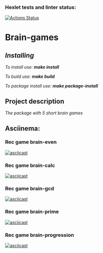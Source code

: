 ### Hexlet tests and linter status:
[![Actions Status](https://github.com/YAV88/python-project-49/workflows/hexlet-check/badge.svg)](https://github.com/YAV88/python-project-49/actions)

# Brain-games


## *Installing*

_To install use: **make install**_

_To build use: **make build**_

_To package install use: **make package-install**_


## Project description

 *The package with 5 short brain games*


## Asciinema:

### Rec game brain-even

[![asciicast](https://asciinema.org/a/oxx2u0rGZ2BgeEdLOytlL8BYZ.svg)](https://asciinema.org/a/oxx2u0rGZ2BgeEdLOytlL8BYZ)

### Rec game brain-calc

[![asciicast](https://asciinema.org/a/OawMGVywxWMuGPxEHmmt0pID5.svg)](https://asciinema.org/a/OawMGVywxWMuGPxEHmmt0pID5)

### Rec game brain-gcd

[![asciicast](https://asciinema.org/a/EC0fyG4QnQY9ZTRPW7aqkspZ4.svg)](https://asciinema.org/a/EC0fyG4QnQY9ZTRPW7aqkspZ4)

### Rec game brain-prime

[![asciicast](https://asciinema.org/a/Mdy2YWQhWx2q2AZQRW62JC5Ma.svg)](https://asciinema.org/a/Mdy2YWQhWx2q2AZQRW62JC5Ma)

### Rec game brain-progression

[![asciicast](https://asciinema.org/a/FsVEy2vm1NgvszOkPe0x4x2xG.svg)](https://asciinema.org/a/FsVEy2vm1NgvszOkPe0x4x2xG)